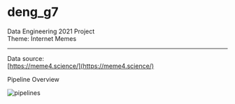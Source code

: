 # deng_g7  
Data Engineering 2021 Project  
Theme: Internet Memes  

-----  

Data source:  
    [https://meme4.science/](https://meme4.science/)  

Pipeline Overview  

![pipelines](https://github.com/rabauti/deng_g7/blob/main/imgs/pipelines_overview.png)  
